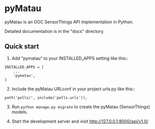 # pyMatau

pyMatau is an OGC SensorThings API implementation in Python.

Detailed documentation is in the "docs" directory.

## Quick start

1. Add "pymatau" to your INSTALLED_APPS setting like this::

```buildoutcfg
INSTALLED_APPS = [
    ...
    'pymatau',
]
```

2. Include the pyMatau URLconf in your project urls.py like this::

```buildoutcfg
path('polls/', include('polls.urls')),
```

3. Run `python manage.py migrate` to create the pyMatau (SensorThings) models.

4. Start the development server and visit http://127.0.0.1:8000/api/v1.0/
